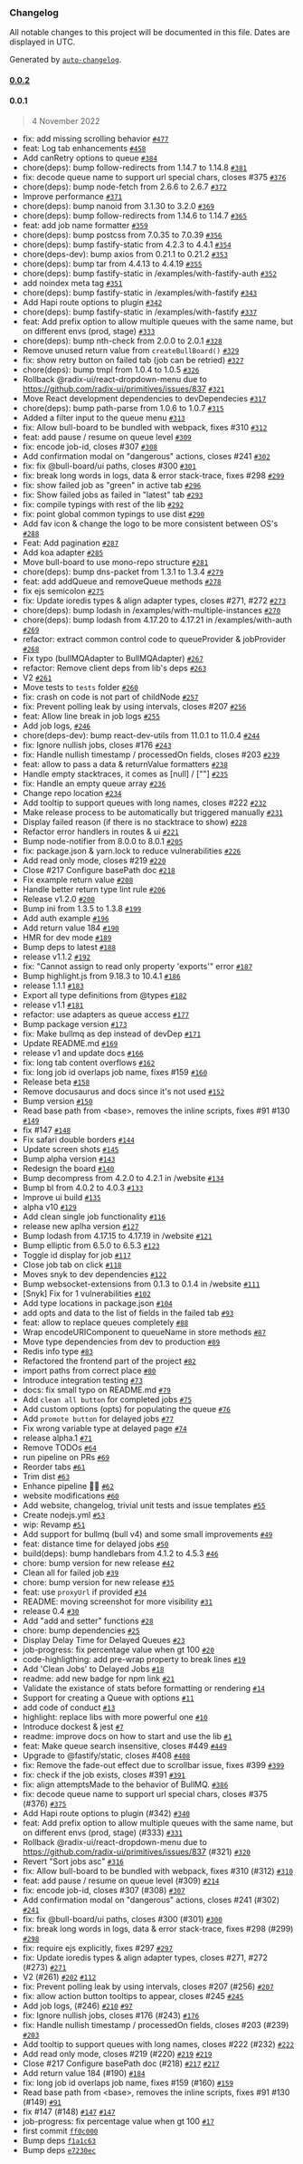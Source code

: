 ### Changelog

All notable changes to this project will be documented in this file. Dates are displayed in UTC.

Generated by [`auto-changelog`](https://github.com/CookPete/auto-changelog).

#### [0.0.2](https://github.com/bodyaalyas12/bull-board/compare/0.0.1...0.0.2)

#### 0.0.1

> 4 November 2022

- fix: add missing scrolling behavior [`#477`](https://github.com/bodyaalyas12/bull-board/pull/477)
- feat: Log tab enhancements  [`#458`](https://github.com/bodyaalyas12/bull-board/pull/458)
- Add canRetry options to queue [`#384`](https://github.com/bodyaalyas12/bull-board/pull/384)
- chore(deps): bump follow-redirects from 1.14.7 to 1.14.8 [`#381`](https://github.com/bodyaalyas12/bull-board/pull/381)
- fix: decode queue name to support url special chars, closes #375 [`#376`](https://github.com/bodyaalyas12/bull-board/pull/376)
- chore(deps): bump node-fetch from 2.6.6 to 2.6.7 [`#372`](https://github.com/bodyaalyas12/bull-board/pull/372)
- Improve performance [`#371`](https://github.com/bodyaalyas12/bull-board/pull/371)
- chore(deps): bump nanoid from 3.1.30 to 3.2.0 [`#369`](https://github.com/bodyaalyas12/bull-board/pull/369)
- chore(deps): bump follow-redirects from 1.14.6 to 1.14.7 [`#365`](https://github.com/bodyaalyas12/bull-board/pull/365)
- feat: add job name formatter [`#359`](https://github.com/bodyaalyas12/bull-board/pull/359)
- chore(deps): bump postcss from 7.0.35 to 7.0.39 [`#356`](https://github.com/bodyaalyas12/bull-board/pull/356)
- chore(deps): bump fastify-static from 4.2.3 to 4.4.1 [`#354`](https://github.com/bodyaalyas12/bull-board/pull/354)
- chore(deps-dev): bump axios from 0.21.1 to 0.21.2 [`#353`](https://github.com/bodyaalyas12/bull-board/pull/353)
- chore(deps): bump tar from 4.4.13 to 4.4.19 [`#355`](https://github.com/bodyaalyas12/bull-board/pull/355)
- chore(deps): bump fastify-static in /examples/with-fastify-auth [`#352`](https://github.com/bodyaalyas12/bull-board/pull/352)
- add noindex meta tag [`#351`](https://github.com/bodyaalyas12/bull-board/pull/351)
- chore(deps): bump fastify-static in /examples/with-fastify [`#343`](https://github.com/bodyaalyas12/bull-board/pull/343)
- Add Hapi route options to plugin [`#342`](https://github.com/bodyaalyas12/bull-board/pull/342)
- chore(deps): bump fastify-static in /examples/with-fastify [`#337`](https://github.com/bodyaalyas12/bull-board/pull/337)
- feat: Add prefix option to allow multiple queues with the same name, but on different envs (prod, stage) [`#333`](https://github.com/bodyaalyas12/bull-board/pull/333)
- chore(deps): bump nth-check from 2.0.0 to 2.0.1 [`#328`](https://github.com/bodyaalyas12/bull-board/pull/328)
- Remove unused return value from `createBullBoard()` [`#329`](https://github.com/bodyaalyas12/bull-board/pull/329)
- fix: show retry button on failed tab (job can be retried) [`#327`](https://github.com/bodyaalyas12/bull-board/pull/327)
- chore(deps): bump tmpl from 1.0.4 to 1.0.5 [`#326`](https://github.com/bodyaalyas12/bull-board/pull/326)
- Rollback @radix-ui/react-dropdown-menu due to https://github.com/radix-ui/primitives/issues/837 [`#321`](https://github.com/bodyaalyas12/bull-board/pull/321)
- Move React development dependencies to devDependecies [`#317`](https://github.com/bodyaalyas12/bull-board/pull/317)
- chore(deps): bump path-parse from 1.0.6 to 1.0.7 [`#315`](https://github.com/bodyaalyas12/bull-board/pull/315)
- Added a filter input to the queue menu [`#313`](https://github.com/bodyaalyas12/bull-board/pull/313)
- fix: Allow bull-board to be bundled with webpack, fixes #310 [`#312`](https://github.com/bodyaalyas12/bull-board/pull/312)
- feat: add pause / resume on queue level [`#309`](https://github.com/bodyaalyas12/bull-board/pull/309)
- fix: encode job-id, closes #307 [`#308`](https://github.com/bodyaalyas12/bull-board/pull/308)
- Add confirmation modal on "dangerous" actions, closes #241 [`#302`](https://github.com/bodyaalyas12/bull-board/pull/302)
- fix: fix @bull-board/ui paths, closes #300 [`#301`](https://github.com/bodyaalyas12/bull-board/pull/301)
- fix: break long words in logs, data & error stack-trace, fixes #298 [`#299`](https://github.com/bodyaalyas12/bull-board/pull/299)
- fix: show failed job as "green" in active tab [`#296`](https://github.com/bodyaalyas12/bull-board/pull/296)
- fix: Show failed jobs as failed in "latest" tab [`#293`](https://github.com/bodyaalyas12/bull-board/pull/293)
- fix: compile typings with rest of the lib [`#292`](https://github.com/bodyaalyas12/bull-board/pull/292)
- fix: point global common typings to use dist [`#290`](https://github.com/bodyaalyas12/bull-board/pull/290)
- Add fav icon & change the logo to be more consistent between OS's [`#288`](https://github.com/bodyaalyas12/bull-board/pull/288)
- Feat: Add pagination [`#287`](https://github.com/bodyaalyas12/bull-board/pull/287)
- Add koa adapter [`#285`](https://github.com/bodyaalyas12/bull-board/pull/285)
- Move bull-board to use mono-repo structure [`#281`](https://github.com/bodyaalyas12/bull-board/pull/281)
- chore(deps): bump dns-packet from 1.3.1 to 1.3.4 [`#279`](https://github.com/bodyaalyas12/bull-board/pull/279)
- feat: add addQueue and removeQueue methods [`#278`](https://github.com/bodyaalyas12/bull-board/pull/278)
- fix ejs semicolon [`#275`](https://github.com/bodyaalyas12/bull-board/pull/275)
- fix: Update ioredis types & align adapter types, closes #271, #272 [`#273`](https://github.com/bodyaalyas12/bull-board/pull/273)
- chore(deps): bump lodash in /examples/with-multiple-instances [`#270`](https://github.com/bodyaalyas12/bull-board/pull/270)
- chore(deps): bump lodash from 4.17.20 to 4.17.21 in /examples/with-auth [`#269`](https://github.com/bodyaalyas12/bull-board/pull/269)
- refactor: extract common control code to queueProvider & jobProvider [`#268`](https://github.com/bodyaalyas12/bull-board/pull/268)
- Fix typo (bullMQAdapter to BullMQAdapter) [`#267`](https://github.com/bodyaalyas12/bull-board/pull/267)
- refactor: Remove client deps from lib's deps [`#263`](https://github.com/bodyaalyas12/bull-board/pull/263)
- V2 [`#261`](https://github.com/bodyaalyas12/bull-board/pull/261)
- Move tests to `tests` folder [`#260`](https://github.com/bodyaalyas12/bull-board/pull/260)
- fix: crash on code is not part of childNode [`#257`](https://github.com/bodyaalyas12/bull-board/pull/257)
- fix: Prevent polling leak by using intervals, closes #207 [`#256`](https://github.com/bodyaalyas12/bull-board/pull/256)
- feat: Allow line break in job logs [`#255`](https://github.com/bodyaalyas12/bull-board/pull/255)
- Add job logs, [`#246`](https://github.com/bodyaalyas12/bull-board/pull/246)
- chore(deps-dev): bump react-dev-utils from 11.0.1 to 11.0.4 [`#244`](https://github.com/bodyaalyas12/bull-board/pull/244)
- fix: Ignore nullish jobs, closes #176 [`#243`](https://github.com/bodyaalyas12/bull-board/pull/243)
- fix: Handle nullish timestamp / processedOn fields, closes #203 [`#239`](https://github.com/bodyaalyas12/bull-board/pull/239)
- feat: allow to pass a data & returnValue formatters [`#238`](https://github.com/bodyaalyas12/bull-board/pull/238)
- Handle empty stacktraces, it comes as [null] / [""] [`#235`](https://github.com/bodyaalyas12/bull-board/pull/235)
- fix: Handle an empty queue array [`#236`](https://github.com/bodyaalyas12/bull-board/pull/236)
- Change repo location [`#234`](https://github.com/bodyaalyas12/bull-board/pull/234)
- Add tooltip to support queues with long names, closes #222 [`#232`](https://github.com/bodyaalyas12/bull-board/pull/232)
- Make release process to be automatically but triggered manually [`#231`](https://github.com/bodyaalyas12/bull-board/pull/231)
- Display failed reason (if there is no stacktrace to show) [`#228`](https://github.com/bodyaalyas12/bull-board/pull/228)
- Refactor error handlers in routes & ui [`#221`](https://github.com/bodyaalyas12/bull-board/pull/221)
- Bump node-notifier from 8.0.0 to 8.0.1 [`#205`](https://github.com/bodyaalyas12/bull-board/pull/205)
- fix: package.json & yarn.lock to reduce vulnerabilities [`#226`](https://github.com/bodyaalyas12/bull-board/pull/226)
- Add read only mode, closes #219 [`#220`](https://github.com/bodyaalyas12/bull-board/pull/220)
- Close #217 Configure basePath doc [`#218`](https://github.com/bodyaalyas12/bull-board/pull/218)
- Fix example return value [`#208`](https://github.com/bodyaalyas12/bull-board/pull/208)
- Handle better return type lint rule [`#206`](https://github.com/bodyaalyas12/bull-board/pull/206)
- Release v1.2.0 [`#200`](https://github.com/bodyaalyas12/bull-board/pull/200)
- Bump ini from 1.3.5 to 1.3.8 [`#199`](https://github.com/bodyaalyas12/bull-board/pull/199)
- Add auth example [`#196`](https://github.com/bodyaalyas12/bull-board/pull/196)
- Add return value 184 [`#190`](https://github.com/bodyaalyas12/bull-board/pull/190)
- HMR for dev mode [`#189`](https://github.com/bodyaalyas12/bull-board/pull/189)
- Bump deps to latest [`#188`](https://github.com/bodyaalyas12/bull-board/pull/188)
- release v1.1.2 [`#192`](https://github.com/bodyaalyas12/bull-board/pull/192)
- fix: "Cannot assign to read only property 'exports'" error [`#187`](https://github.com/bodyaalyas12/bull-board/pull/187)
- Bump highlight.js from 9.18.3 to 10.4.1 [`#186`](https://github.com/bodyaalyas12/bull-board/pull/186)
- release 1.1.1 [`#183`](https://github.com/bodyaalyas12/bull-board/pull/183)
- Export all type definitions from @types [`#182`](https://github.com/bodyaalyas12/bull-board/pull/182)
- release v1.1 [`#181`](https://github.com/bodyaalyas12/bull-board/pull/181)
- refactor: use adapters as queue access [`#177`](https://github.com/bodyaalyas12/bull-board/pull/177)
- Bump package version [`#173`](https://github.com/bodyaalyas12/bull-board/pull/173)
- fix: Make bullmq as dep instead of devDep [`#171`](https://github.com/bodyaalyas12/bull-board/pull/171)
- Update README.md [`#169`](https://github.com/bodyaalyas12/bull-board/pull/169)
- release v1 and update docs [`#166`](https://github.com/bodyaalyas12/bull-board/pull/166)
- fix: long tab content overflows [`#162`](https://github.com/bodyaalyas12/bull-board/pull/162)
- fix: long job id overlaps job name, fixes #159 [`#160`](https://github.com/bodyaalyas12/bull-board/pull/160)
- Release beta [`#158`](https://github.com/bodyaalyas12/bull-board/pull/158)
- Remove docusaurus and docs since it's not used [`#152`](https://github.com/bodyaalyas12/bull-board/pull/152)
- Bump version [`#150`](https://github.com/bodyaalyas12/bull-board/pull/150)
- Read base path from &lt;base&gt;, removes the inline scripts, fixes #91 #130 [`#149`](https://github.com/bodyaalyas12/bull-board/pull/149)
- fix #147 [`#148`](https://github.com/bodyaalyas12/bull-board/pull/148)
- Fix safari double borders [`#144`](https://github.com/bodyaalyas12/bull-board/pull/144)
- Update screen shots [`#145`](https://github.com/bodyaalyas12/bull-board/pull/145)
- Bump alpha version [`#143`](https://github.com/bodyaalyas12/bull-board/pull/143)
- Redesign the board [`#140`](https://github.com/bodyaalyas12/bull-board/pull/140)
- Bump decompress from 4.2.0 to 4.2.1 in /website [`#134`](https://github.com/bodyaalyas12/bull-board/pull/134)
- Bump bl from 4.0.2 to 4.0.3 [`#133`](https://github.com/bodyaalyas12/bull-board/pull/133)
- Improve ui build [`#135`](https://github.com/bodyaalyas12/bull-board/pull/135)
- alpha v10 [`#129`](https://github.com/bodyaalyas12/bull-board/pull/129)
- Add clean single job functionality [`#116`](https://github.com/bodyaalyas12/bull-board/pull/116)
- release new aplha version [`#127`](https://github.com/bodyaalyas12/bull-board/pull/127)
- Bump lodash from 4.17.15 to 4.17.19 in /website [`#121`](https://github.com/bodyaalyas12/bull-board/pull/121)
- Bump elliptic from 6.5.0 to 6.5.3 [`#123`](https://github.com/bodyaalyas12/bull-board/pull/123)
- Toggle id display for job [`#117`](https://github.com/bodyaalyas12/bull-board/pull/117)
- Close job tab on click [`#118`](https://github.com/bodyaalyas12/bull-board/pull/118)
- Moves snyk to dev dependencies [`#122`](https://github.com/bodyaalyas12/bull-board/pull/122)
- Bump websocket-extensions from 0.1.3 to 0.1.4 in /website [`#111`](https://github.com/bodyaalyas12/bull-board/pull/111)
- [Snyk] Fix for 1 vulnerabilities [`#102`](https://github.com/bodyaalyas12/bull-board/pull/102)
- Add type locations in package.json [`#104`](https://github.com/bodyaalyas12/bull-board/pull/104)
- add opts and data to the list of fields in the failed tab [`#93`](https://github.com/bodyaalyas12/bull-board/pull/93)
- feat: allow to replace queues completely [`#88`](https://github.com/bodyaalyas12/bull-board/pull/88)
- Wrap encodeURIComponent to queueName in store methods [`#87`](https://github.com/bodyaalyas12/bull-board/pull/87)
- Move type dependencies from dev to production [`#89`](https://github.com/bodyaalyas12/bull-board/pull/89)
- Redis info type [`#83`](https://github.com/bodyaalyas12/bull-board/pull/83)
- Refactored the frontend part of the project [`#82`](https://github.com/bodyaalyas12/bull-board/pull/82)
- import paths from correct place [`#80`](https://github.com/bodyaalyas12/bull-board/pull/80)
- Introduce integration testing [`#73`](https://github.com/bodyaalyas12/bull-board/pull/73)
- docs: fix small typo on README.md [`#79`](https://github.com/bodyaalyas12/bull-board/pull/79)
- Add `clean all button` for completed jobs [`#75`](https://github.com/bodyaalyas12/bull-board/pull/75)
- Add custom options (opts) for populating the queue [`#76`](https://github.com/bodyaalyas12/bull-board/pull/76)
- Add `promote button` for delayed jobs [`#77`](https://github.com/bodyaalyas12/bull-board/pull/77)
- Fix wrong variable type at delayed page [`#74`](https://github.com/bodyaalyas12/bull-board/pull/74)
- release alpha.1 [`#71`](https://github.com/bodyaalyas12/bull-board/pull/71)
- Remove TODOs  [`#64`](https://github.com/bodyaalyas12/bull-board/pull/64)
- run pipeline on PRs [`#69`](https://github.com/bodyaalyas12/bull-board/pull/69)
- Reorder tabs [`#61`](https://github.com/bodyaalyas12/bull-board/pull/61)
- Trim dist [`#63`](https://github.com/bodyaalyas12/bull-board/pull/63)
- Enhance pipeline 💪🏼 [`#62`](https://github.com/bodyaalyas12/bull-board/pull/62)
- website modifications [`#60`](https://github.com/bodyaalyas12/bull-board/pull/60)
- Add website, changelog, trivial unit tests and issue templates [`#55`](https://github.com/bodyaalyas12/bull-board/pull/55)
- Create nodejs.yml [`#53`](https://github.com/bodyaalyas12/bull-board/pull/53)
- wip: Revamp [`#51`](https://github.com/bodyaalyas12/bull-board/pull/51)
- Add support for bullmq (bull v4) and some small improvements  [`#49`](https://github.com/bodyaalyas12/bull-board/pull/49)
- feat: distance time for delayed jobs [`#50`](https://github.com/bodyaalyas12/bull-board/pull/50)
- build(deps): bump handlebars from 4.1.2 to 4.5.3 [`#46`](https://github.com/bodyaalyas12/bull-board/pull/46)
- chore: bump version for new release [`#42`](https://github.com/bodyaalyas12/bull-board/pull/42)
- Clean all for failed job [`#39`](https://github.com/bodyaalyas12/bull-board/pull/39)
- chore: bump version for new release [`#35`](https://github.com/bodyaalyas12/bull-board/pull/35)
- feat: use `proxyUrl` if provided [`#34`](https://github.com/bodyaalyas12/bull-board/pull/34)
- README: moving screenshot for more visibility [`#31`](https://github.com/bodyaalyas12/bull-board/pull/31)
- release 0.4 [`#30`](https://github.com/bodyaalyas12/bull-board/pull/30)
- Add "add and setter" functions [`#28`](https://github.com/bodyaalyas12/bull-board/pull/28)
- chore: bump dependencies [`#25`](https://github.com/bodyaalyas12/bull-board/pull/25)
- Display Delay Time for Delayed Queues [`#23`](https://github.com/bodyaalyas12/bull-board/pull/23)
- job-progress: fix percentage value when gt 100 [`#20`](https://github.com/bodyaalyas12/bull-board/pull/20)
- code-highligthing: add pre-wrap property to break lines [`#19`](https://github.com/bodyaalyas12/bull-board/pull/19)
- Add 'Clean Jobs' to Delayed Jobs [`#18`](https://github.com/bodyaalyas12/bull-board/pull/18)
- readme: add new badge for npm link [`#21`](https://github.com/bodyaalyas12/bull-board/pull/21)
- Validate the existance of stats before formatting or rendering [`#14`](https://github.com/bodyaalyas12/bull-board/pull/14)
- Support for creating a Queue with options [`#11`](https://github.com/bodyaalyas12/bull-board/pull/11)
- add code of conduct [`#13`](https://github.com/bodyaalyas12/bull-board/pull/13)
- highlight: replace libs with more powerful one [`#10`](https://github.com/bodyaalyas12/bull-board/pull/10)
- Introduce dockest & jest [`#7`](https://github.com/bodyaalyas12/bull-board/pull/7)
- readme: improve docs on how to start and use the lib [`#1`](https://github.com/bodyaalyas12/bull-board/pull/1)
- feat: Make queue search insensitive, closes #449 [`#449`](https://github.com/bodyaalyas12/bull-board/issues/449)
- Upgrade to @fastify/static, closes #408 [`#408`](https://github.com/bodyaalyas12/bull-board/issues/408)
- fix: Remove the fade-out effect due to scrollbar issue, fixes #399 [`#399`](https://github.com/bodyaalyas12/bull-board/issues/399)
- fix: check if the job exists, closes #391 [`#391`](https://github.com/bodyaalyas12/bull-board/issues/391)
- fix: align attemptsMade to the behavior of BullMQ. [`#386`](https://github.com/bodyaalyas12/bull-board/issues/386)
- fix: decode queue name to support url special chars, closes #375 (#376) [`#375`](https://github.com/bodyaalyas12/bull-board/issues/375)
- Add Hapi route options to plugin (#342) [`#340`](https://github.com/bodyaalyas12/bull-board/issues/340)
- feat: Add prefix option to allow multiple queues with the same name, but on different envs (prod, stage) (#333) [`#331`](https://github.com/bodyaalyas12/bull-board/issues/331)
- Rollback @radix-ui/react-dropdown-menu due to https://github.com/radix-ui/primitives/issues/837 (#321) [`#320`](https://github.com/bodyaalyas12/bull-board/issues/320)
- Revert "Sort jobs asc" [`#316`](https://github.com/bodyaalyas12/bull-board/issues/316)
- fix: Allow bull-board to be bundled with webpack, fixes #310 (#312) [`#310`](https://github.com/bodyaalyas12/bull-board/issues/310)
- feat: add pause / resume on queue level (#309) [`#214`](https://github.com/bodyaalyas12/bull-board/issues/214)
- fix: encode job-id, closes #307 (#308) [`#307`](https://github.com/bodyaalyas12/bull-board/issues/307)
- Add confirmation modal on "dangerous" actions, closes #241 (#302) [`#241`](https://github.com/bodyaalyas12/bull-board/issues/241)
- fix: fix @bull-board/ui paths, closes #300 (#301) [`#300`](https://github.com/bodyaalyas12/bull-board/issues/300)
- fix: break long words in logs, data & error stack-trace, fixes #298 (#299) [`#298`](https://github.com/bodyaalyas12/bull-board/issues/298)
- fix: require ejs explicitly, fixes #297 [`#297`](https://github.com/bodyaalyas12/bull-board/issues/297)
- fix: Update ioredis types & align adapter types, closes #271, #272 (#273) [`#271`](https://github.com/bodyaalyas12/bull-board/issues/271)
- V2 (#261) [`#202`](https://github.com/bodyaalyas12/bull-board/issues/202) [`#112`](https://github.com/bodyaalyas12/bull-board/issues/112)
- fix: Prevent polling leak by using intervals, closes #207 (#256) [`#207`](https://github.com/bodyaalyas12/bull-board/issues/207)
- fix: allow action button tooltips to appear, closes #245 [`#245`](https://github.com/bodyaalyas12/bull-board/issues/245)
- Add job logs, (#246) [`#210`](https://github.com/bodyaalyas12/bull-board/issues/210) [`#97`](https://github.com/bodyaalyas12/bull-board/issues/97)
- fix: Ignore nullish jobs, closes #176 (#243) [`#176`](https://github.com/bodyaalyas12/bull-board/issues/176)
- fix: Handle nullish timestamp / processedOn fields, closes #203 (#239) [`#203`](https://github.com/bodyaalyas12/bull-board/issues/203)
- Add tooltip to support queues with long names, closes #222 (#232) [`#222`](https://github.com/bodyaalyas12/bull-board/issues/222)
- Add read only mode, closes #219 (#220) [`#219`](https://github.com/bodyaalyas12/bull-board/issues/219) [`#219`](https://github.com/bodyaalyas12/bull-board/issues/219)
- Close #217 Configure basePath doc (#218) [`#217`](https://github.com/bodyaalyas12/bull-board/issues/217) [`#217`](https://github.com/bodyaalyas12/bull-board/issues/217)
- Add return value 184 (#190) [`#184`](https://github.com/bodyaalyas12/bull-board/issues/184)
- fix: long job id overlaps job name, fixes #159 (#160) [`#159`](https://github.com/bodyaalyas12/bull-board/issues/159)
- Read base path from &lt;base&gt;, removes the inline scripts, fixes #91 #130 (#149) [`#91`](https://github.com/bodyaalyas12/bull-board/issues/91)
- fix #147 (#148) [`#147`](https://github.com/bodyaalyas12/bull-board/issues/147) [`#147`](https://github.com/bodyaalyas12/bull-board/issues/147)
- job-progress: fix percentage value when gt 100 [`#17`](https://github.com/bodyaalyas12/bull-board/issues/17)
- first commit [`ff0c000`](https://github.com/bodyaalyas12/bull-board/commit/ff0c0009708abb5f28b26b7d35e7ac67f4e461f4)
- Bump deps [`f1a1c63`](https://github.com/bodyaalyas12/bull-board/commit/f1a1c63335061d648b8a8218a697d00de70bb760)
- Bump deps [`e7230ec`](https://github.com/bodyaalyas12/bull-board/commit/e7230eca192b448e5b3d35098d76d4d98ae7c170)
